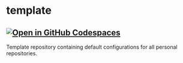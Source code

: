# template
[![Open in GitHub Codespaces](https://github.com/codespaces/badge.svg)](https://github.com/codespaces/new)
---

Template repository containing default configurations for all personal repositories.
